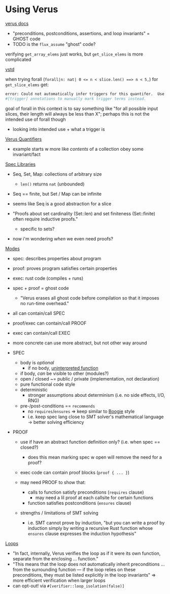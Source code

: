 # Using Verus

[verus docs](https://verus-lang.github.io/verus/guide/overview.html)
- "preconditions, postconditions, assertions, and loop invariants" = GHOST code
- TODO is the `flux_assume` "ghost" code?

verifying `get_array_elems` just works, but `get_slice_elems` is more
complicated

[vstd](https://verus-lang.github.io/verus/verusdoc/vstd/)

when trying forall (`forall|n: nat| 0 <= n < slice.len() ==> n < 5,`) for 
`get_slice_elems` get:

```sh
error: Could not automatically infer triggers for this quantifer.  Use
#[trigger] annotations to manually mark trigger terms instead.
```

goal of forall in this context is to say something like "for all possible input
slices, their length will always be less than X"; perhaps this is not the
intended use of forall though
- looking into intended use + what a trigger is

[Verus Quantifiers](https://verus-lang.github.io/verus/guide/quants.html)
- example starts w more like _contents_ of a collection obey some invariant/fact

[Spec Libraries](https://verus-lang.github.io/verus/guide/spec_lib.html)
- Seq, Set, Map: collections of arbitrary size
    - `len()` returns `nat` (unbounded)
- Seq == finite, but Set / Map can be infinite

- seems like Seq is a good abstraction for a slice

- "Proofs about set cardinality (Set::len) and set finiteness (Set::finite)
  often require inductive proofs."
  - specific to sets?

- now i'm wondering _when_ we even need proofs?

[Modes](https://verus-lang.github.io/verus/guide/modes.html)
- spec: describes properties about program
- proof: proves program satisfies certain properties
- exec: rust code (compiles + runs)

- spec + proof = ghost code
    - "Verus erases all ghost code before compilation so that it imposes no
      run-time overhead."

- all can contain/call SPEC
- proof/exec can contain/call PROOF
- exec can contain/call EXEC

- more concrete can use more abstract, but not other way around

- SPEC
    - body is _optional_
        - if no body, [uninterpreted
          function](https://microsoft.github.io/z3guide/docs/logic/Uninterpreted-functions-and-constants/)
    - if body, _can_ be visible to other (modules?)
    - open / closed ~= public / private (implementation, not declaration)
    - pure functional code style
    - deterministic
        - stronger assumptions about determinism (i.e. no side effects, I/O, RNG)
    - pre-/post-conditions == `recommends`
        - no `requires`/`ensures` => keep similar to
          [Boogie](https://github.com/boogie-org/boogie) style
        - i.e. keep spec lang close to SMT solver's mathematical language ->
          better solving efficiency

- PROOF
    - use if have an abstract function definition only? (i.e. when spec ==
      closed?)
      - does this mean marking spec w open will remove the need for a proof?
    - exec code can contain proof blocks (`proof { ... }`)

    - may need PROOF to show that:
        - calls to function satisfy preconditions (`requires` clause)
            - may need a lil proof at each callsite for certain functions
        - function satisfies postconditions (`ensures` clause)

    - strengths / limitations of SMT solving
        - i.e. SMT cannot prove by induction, "but you can write a proof by
          induction simply by writing a recursive Rust function whose `ensures`
          clause expresses the induction hypothesis"

[Loops](https://verus-lang.github.io/verus/guide/while.html)
- "In fact, internally, Verus verifies the loop as if it were its own function,
  separate from the enclosing ... function."
- "This means that the loop does not automatically inherit preconditions ...
  from the surrounding function — if the loop relies on these preconditions,
  they must be listed explicitly in the loop invariants"
  => more efficient verification when larger loops
- can opt-out! via `#[verifier::loop_isolation(false)]`















